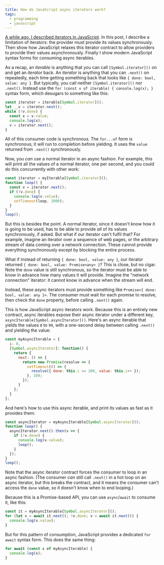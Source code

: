 ```yaml
---
title: How do JavaScript async iterators work?
tags:
  - programming
  - javascript
---
```


[A while ago, I described iterators in JavaScript](/2019/05/10/how-do-javascript-iterators-work/).
In this post, I describe a limitation of iterators: the provider must provide its values synchronously.
Then show how JavaScript relaxes this iterator contract
to allow providers to provide their values asynchronously.
Finally I show modern JavaScript syntax forms for consuming async iterables.

As a recap,
an _iterable_
is anything that you can call `[Symbol.iterator]()` on
and get an _iterator_ back.
An _iterator_ is anything that you can `.next()` on repeatedly,
each time getting something back that looks like `{ done: bool, value: any }`.
But typically, you call neither `[Symbol.iterator]()` nor `.next()`.
Instead use the `for (const x of iterable) { console.log(x); }` syntax form,
which desugars to something like this:

```js
const iterator = iterable[Symbol.iterator]();
let __v = iterator.next();
while (!v.done) {
  const x = v.value;
  console.log(x);
  v = iterator.next();
}
```

All of this consumer code is synchronous.
The `for...of` form is synchronous;
it will run to completion before yielding.
It uses the `value` returned from `.next()` synchronously.

Now, you _can_ use a normal iterator in an async fashion.
For example, this will print all the values of a normal iterator,
one per second,
and you could do this concurrently with other work:

```js
const iterator = myIterable[Symbol.iterator]();
function loop() {
  const v = iterator.next();
  if (!v.done) {
    console.log(v.value);
    setTimeout(loop, 1000);
  }
}
loop();
```

But this is besides the point.
A normal iterator, since it doesn't know how it is going to be used,
has to be able to provide _all_ of its values synchronously,
if asked.
But what if our iterator can't fulfil that?
For example, imagine an iterator over a sequence of web pages,
or the arbitrary stream of data coming over a network connection.
These cannot provide everything synchronously
except by blocking the entire process.

What if instead of returning `{ done: bool, value: any }`,
our iterator returned `{ done: bool, value: Promise<any> }`?
This is close, but no cigar.
Note the `done` value is still synchronous,
so the iterator must be able to know in advance how many values it will provide.
Imagine the "network connection" iterator:
it cannot know in advance when the stream will end.

Instead, these async iterators must provide something like `Promise<{ done: bool, value: any }>`.
The consumer must wait for each promise to resolve,
then check the `done` property,
before calling `.next()` again.

This is how JavaScript async iterators work.
Because this is an entirely new contract,
async iterables expose their async iterator under a different key, 
`asyncIterable[Symbol.asyncIterator]()`.
Here's an async iterable
that yields the values `0` to `99`,
with a one-second delay between calling `.next()` and yielding the value:

```js
const myAsyncIterable = {
  i: 0,
  [Symbol.asyncIterator]: function() {
    return {
      next: () => {
        return new Promise(resolve => {
          setTimeout(() => {
            resolve({ done: this.i >= 100, value: this.i++ });
          }, 10);
        });
      }
    };
  }
};
```

And here's how to use this async iterable,
and print its values as fast as it provides them:

```js
const asyncIterator = myAsyncIterable[Symbol.asyncIterator]();
function loop() {
  asyncIterator.next().then(v => {
    if (!v.done) {
      console.log(v.value);
      loop();
    }
  });
}
loop();
```

Note that the async iterator contract 
forces the consumer to loop in an async fashion.
(The consumer _can_ still call `.next()` in a hot loop on an async iterator,
but this breaks the contract,
and it means the consumer can't access the `done` value,
so it doesn't know when to end looping.)

Because this is a Promise-based API,
you can use `async`/`await` to consume it,
like this:

```js
const it = myAsyncIterable[Symbol.asyncIterator]();
for (let v = await it.next(); !v.done; v = await it.next()) {
  console.log(v.value);
}
```

But for this pattern of consumption,
JavaScript provides a dedicated `for await` syntax form.
This does the same thing:

```js
for await (const x of myAsyncIterable) {
  console.log(x);
}
```
